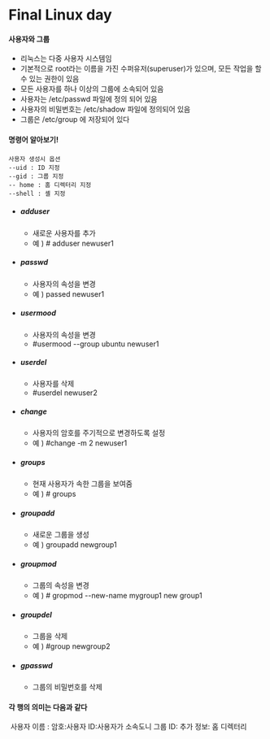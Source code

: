 # Final Linux day



#### 사용자와 그룹

+ 리눅스는 다중 사용자 시스템임
+ 기본적으로 root라는 이름을 가진 수퍼유저(superuser)가 있으며, 모든 작업을 할 수 있는 권한이 있음
+ 모든 사용자를 하나 이상의 그룹에 소속되어 있음
+ 사용자는 /etc/passwd 파일에 정의 되어 있음 
+ 사용자의 비밀번호는 /etc/shadow 파일에 정의되어 있음 
+ 그룹은 /etc/group 에 저장되어 있다





#### 명령어 알아보기!

```
사용자 생성시 옵션
--uid : ID 지정
--gid : 그룹 지정
-- home : 홈 디렉터리 지정
--shell : 셸 지정
```



+ ##### adduser

  + 새로운 사용자를 추가
  + 예 ) # adduser newuser1

+ ##### passwd

  + 사용자의 속성을 변경
  + 예 ) passed newuser1

+ ##### usermood

  + 사용자의 속성을 변경
  + #usermood --group ubuntu newuser1

+ ##### userdel

  + 사용자를 삭제
  + #userdel newuser2

+ ##### change

  + 사용자의 암호를 주기적으로 변경하도록 설정 
  + 예 ) #change -m 2 newuser1

+ ##### groups

  + 현재 사용자가 속한 그룹을 보여줌 
  + 예 ) # groups

+ ##### groupadd

  + 새로운 그룹을 생성 
  + 예 ) groupadd newgroup1

+ ##### groupmod

  + 그룹의 속성을 변경 
  + 예 ) # gropmod --new-name mygroup1 new group1

+ ##### groupdel 

  + 그룹을 삭제 
  + 예 ) #group newgroup2

+ ##### gpasswd

  + 그룹의 비밀번호를 삭제





#### 각 행의 의미는 다음과 같다

​	사용자 이름 : 암호:사용자 ID:사용자가 소속도니 그룹 ID: 추가 정보: 홈 디렉터리 


